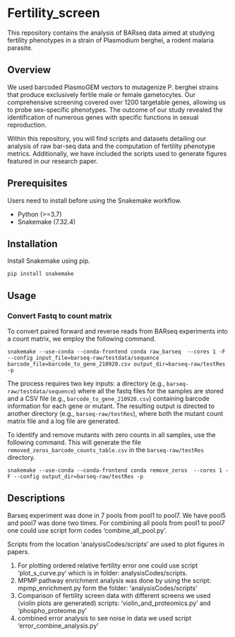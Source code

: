 # Fertility_screen

This repository contains the analysis of BARseq data aimed at studying fertility phenotypes in a strain of Plasmodium berghei, a rodent malaria parasite.

## Overview
We used barcoded PlasmoGEM vectors to mutagenize P. berghei strains that produce exclusively fertile male or female gametocytes. Our comprehensive screening covered over 1200 targetable genes, allowing us to probe sex-specific phenotypes. The outcome of our study revealed the identification of numerous genes with specific functions in sexual reproduction.

Within this repository, you will find scripts and datasets detailing our analysis of raw bar-seq data and the computation of fertility phenotype metrics. Additionally, we have included the scripts used to generate figures featured in our research paper.


## Prerequisites

Users need to install before using the Snakemake workflow.

- Python (>=3.7)
- Snakemake (7.32.4)

## Installation

Install Snakemake using pip.
~~~
pip install snakemake
~~~

## Usage
### Convert Fastq to count matrix
To convert paired forward and reverse reads from BARseq experiments into a count matrix, we employ the following command.
~~~
snakemake --use-conda --conda-frontend conda raw_barseq  --cores 1 -F --config input_file=barseq-raw/testdata/sequence barcode_file=barcode_to_gene_210920.csv output_dir=barseq-raw/testRes -p  
~~~
The process requires two key inputs: a directory (e.g., `barseq-raw/testdata/sequence`) where all the fastq files for the samples are stored and a CSV file (e.g., `barcode_to_gene_210920.csv`) containing barcode information for each gene or mutant. The resulting output is directed to another directory (e.g., `barseq-raw/testRes`), where both the mutant count matrix file and a log file are generated.

To identify and remove mutants with zero counts in all samples, use the following command. This will generate the file `removed_zeros_barcode_counts_table.csv`
in the `barseq-raw/testRes` directory.
~~~
snakemake --use-conda --conda-frontend conda remove_zeros  --cores 1 -F --config output_dir=barseq-raw/testRes -p
~~~

## Descriptions
Barseq experiment was done in 7 pools from pool1 to pool7. We have pool5 and pool7 was done two times. For combining all pools from pool1 to pool7 one could use script form codes ‘combine_all_pool.py’.

Scripts from the location ‘analysisCodes/scripts’ are used to plot figures in papers.


1)	For plotting ordered relative fertility error one could use script ‘plot_s_curve.py’ which is in folder: analysisCodes/scripts.
2)	MPMP pathway enrichment analysis was done by using the script: mpmp_enrichment.py form the folder: ‘analysisCodes/scripts’  
3)	 Comparison of fertility screen data with different screens we used (violin plots are generated) scripts: ‘violin_and_proteomics.py’ and ‘phospho_proteome.py’
4)	 combined error analysis to see noise in data we used script ‘error_combine_analysis.py’
